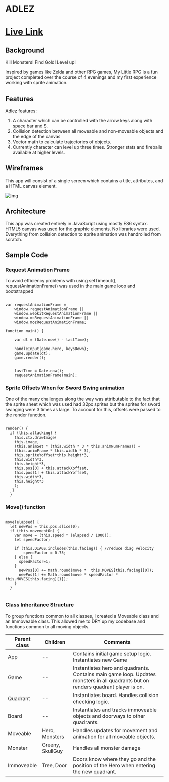 # ADLEZ
# [Live Link](https://eihcir0.github.io/adlez)
## Background

Kill Monsters!  Find Gold!  Level up!

Inspired by games like Zelda and other RPG games, My Little RPG is a fun project completed over the course of 4 evenings and my first experience working with sprite animation.  

## Features
Adlez features:

1. A character which can be controlled with the arrow keys along with space bar and S.
1. Collision detection between all moveable and non-moveable objects and the edge of the canvas
1. Vector math to calculate trajectories of objects.
1. Currently character can level up three times.  Stronger stats and fireballs available at higher levels.

## Wireframes
This app will consist of a single screen which contains a title, attributes, and a HTML canvas element.

![img](https://github.com/Eihcir0/my_little_rpg/blob/master/docs/wirefame.png)

## Architecture
This app was created entirely in JavaScript using mostly ES6 syntax.  HTML5 canvas was used for the graphic elements.  No libraries were used.  Everything from collision detection to sprite animation was handrolled from scratch.

## Sample Code

### Request Animation Frame

To avoid efficiency problems with using setTimeout(), requestAnimationFrame() was used in the main game loop and bootstrapped

```

var requestAnimationFrame =
	window.requestAnimationFrame ||
	window.webkitRequestAnimationFrame ||
	window.msRequestAnimationFrame ||
	window.mozRequestAnimationFrame;

function main() {

    var dt = (Date.now() - lastTime);

    handleInput(game.hero, keysDown);
    game.update(dt);
    game.render();


    lastTime = Date.now();
    requestAnimationFrame(main);

```


### Sprite Offsets When for Sword Swing animation

One of the many challenges along the way was attributable to the fact that the sprite sheet which was used had 32px sprites but the sprites for sword swinging were 3 times as large.  To account for this, offsets were passed to the render function.

```

render() {
  if (this.attacking) {
    this.ctx.drawImage(
    this.image,
    (this.animSet * (this.width * 3 * this.animNumFrames)) +
    (this.animFrame * this.width * 3),
    this.spriteYoffset*this.height*3,
    this.width*3,
    this.height*3,
    this.pos[0] + this.attackXoffset,
    this.pos[1] + this.attackYoffset,
    this.width*3,
    this.height*3
    );
   }
  }

```

### Move() function

```

move(elapsed) {
  let newPos = this.pos.slice(0);
  if (this.movementOn) {
    var move = (this.speed * (elapsed / 1000));
    let speedFactor;

    if (this.DIAGS.includes(this.facing)) { //reduce diag velocity
        speedFactor = 0.75;
    } else {
      speedFactor=1;
    }
      newPos[0] += Math.round(move *  this.MOVES[this.facing][0]);
      newPos[1] += Math.round(move * speedFactor * this.MOVES[this.facing][1]);
    }
  }


```


### Class Inheritance Structure

To group functions common to all classes, I created a Moveable class and an Immoveable class.  This allowed me to DRY up my codebase and functions common to all moving objects.



Parent class    | Children  | Comments
----------------|-----------|-----------------------
App             | --        | Contains initial game setup logic.  Instantiates new Game
Game            | --        | Instantiates hero and quadrants. Contains main game loop.  Updates monsters in all quadrants but on renders quadrant player is on.
Quadrant        | --        | Instantiates board.  Handles collision checking logic.
Board           | --        | Instantiates and tracks immoveable objects and doorways to other quadrants.
Moveable        | Hero, Monsters    | Handles updates for movement and animation for all moveable objects.
Monster | Greeny, SkullGuy | Handles all monster damage
Immoveable | Tree, Door | Doors know where they go and the position of the Hero when entering the new quadrant.
